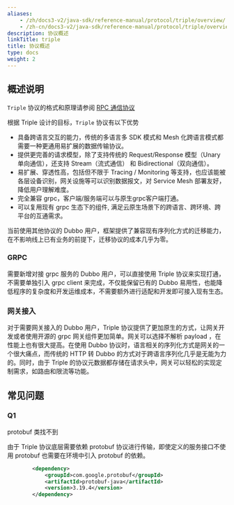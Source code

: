 ```yaml
---
aliases:
    - /zh/docs3-v2/java-sdk/reference-manual/protocol/triple/overview/
    - /zh-cn/docs3-v2/java-sdk/reference-manual/protocol/triple/overview/
description: 协议概述
linkTitle: triple
title: 协议概述
type: docs
weight: 2
---
```



## 概述说明

`Triple` 协议的格式和原理请参阅 [RPC 通信协议](/zh-cn/docs/concepts/rpc-protocol/)

根据 Triple 设计的目标，`Triple` 协议有以下优势

- 具备跨语言交互的能力，传统的多语言多 SDK 模式和 Mesh 化跨语言模式都需要一种更通用易扩展的数据传输协议。
- 提供更完善的请求模型，除了支持传统的 Request/Response 模型（Unary 单向通信），还支持 Stream（流式通信） 和 Bidirectional（双向通信）。
- 易扩展、穿透性高，包括但不限于 Tracing / Monitoring 等支持，也应该能被各层设备识别，网关设施等可以识别数据报文，对 Service Mesh 部署友好，降低用户理解难度。
- 完全兼容 grpc，客户端/服务端可以与原生grpc客户端打通。
- 可以复用现有 grpc 生态下的组件, 满足云原生场景下的跨语言、跨环境、跨平台的互通需求。

当前使用其他协议的 Dubbo 用户，框架提供了兼容现有序列化方式的迁移能力，在不影响线上已有业务的前提下，迁移协议的成本几乎为零。

### GRPC 
需要新增对接 grpc 服务的 Dubbo 用户，可以直接使用 Triple 协议来实现打通，不需要单独引入 grpc client 来完成，不仅能保留已有的 Dubbo 易用性，也能降低程序的复杂度和开发运维成本，不需要额外进行适配和开发即可接入现有生态。

### 网关接入
对于需要网关接入的 Dubbo 用户，Triple 协议提供了更加原生的方式，让网关开发或者使用开源的 grpc 网关组件更加简单。网关可以选择不解析 payload ，在性能上也有很大提高。在使用 Dubbo 协议时，语言相关的序列化方式是网关的一个很大痛点，而传统的 HTTP 转 Dubbo 的方式对于跨语言序列化几乎是无能为力的。同时，由于 Triple 的协议元数据都存储在请求头中，网关可以轻松的实现定制需求，如路由和限流等功能。


## 常见问题

### Q1
protobuf 类找不到

由于 Triple 协议底层需要依赖 protobuf 协议进行传输，即使定义的服务接口不使用 protobuf 也需要在环境中引入 protobuf 的依赖。

```xml
        <dependency>
            <groupId>com.google.protobuf</groupId>
            <artifactId>protobuf-java</artifactId>
            <version>3.19.4</version>
        </dependency>
```